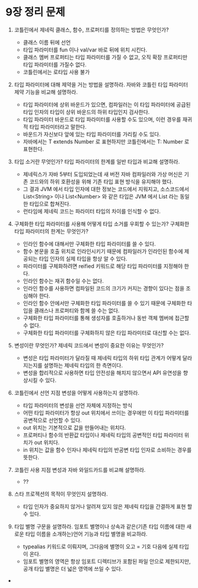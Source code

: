 # 9장 정리 문제

1. 코틀린에서 제네릭 클래스, 함수, 프로퍼티를 정의하는 방법은 무엇인가?

    - 클래스 이름 뒤에 선언 
    - 타입 파라미터를 fun 이나 val/var 바로 뒤에 위치 시킨다.
    - 클래스 멤버 프로퍼티는 타입 파라미터를 가질 수 없고, 오직 확장 프로퍼티만 타입 파라미터를 가질수 없다.
    - 코틀린에서는 로타입 사용 불가

2. 타입 파라미터에 대해 제약을 거는 방법을 설명하라. 자바와 코틀린 타입 파라미터 제약 기능을 비교해 설명하라.

    - 타입 파라미터에 상위 바운드가 있으면, 컴파일러는 이 타입 파라미터에 공급된 타입 인자의 타입이 상위 바운드의 하위 타입인지 검사한다.
    - 타입 파라미터 바운드로 타입 파라미터를 사용할 수도 있으며, 이런 경우를 재귀적 타입 파라미터라고 말한다.
    - 바운드가 자신보다 앞에 있는 타입 파라미터를 가리킬 수도 있다.
    - 자바에서는 T extends Number 로 표현하지만 코틀린에서는 T: Number 로 표현한다.

3. 타입 소거란 무엇인가? 타입 파라미터의 한계를 일반 타입과 비교해 설명하라.

    - 제네릭스가 자바 5부터 도입되었는데 새 버전 자바 컴파일러와 가상 머신은 기존 코드와의 하위 호환성을 위해 기존 타입 표현 방식을 유지해야 했다.
    - 그 결과 JVM 에서 타입 인자에 대한 정보는 코드에서 지워지고, 소스코드에서 List\<String> 이나 List\<Number> 와 같은 타입은 JVM 에서 List 라는 동일한 타입으로 합쳐진다.
    - 런타임에 제네릭 코드는 파라미터 타입의 차이를 인식할 수 없다.

4. 구체화한 타입 파라미터를 사용해 어떻게 타입 소거를 우회할 수 있는가? 구체화한 타입 파라미터의 한계는 무엇인가?

    - 인라인 함수에 대해서만 구체화한 타입 파라미터를 쓸 수 있다.
    - 함수 본문을 호출 위치로 인라인시키기 때문에 컴파일러가 인라인된 함수에 제공되는 타입 인자의 실제 타입을 항상 알 수 있다.
    - 파라미터를 구체화하려면 reified 키워드로 해당 타입 파라미터를 지정해야 한다.
    - 인라인 함수는 재귀 함수일 수는 없다.
    - 인라인 함수를 사용하면 컴파일된 코드의 크기가 커지는 경향이 있다는 점을 조심해야 한다.
    - 인라인 함수 안에서만 구체화한 타입 파라미터를 쓸 수 있기 때문에 구체화한 타입을 클래스나 프로퍼티와 함께 쓸 수는 없다.
    - 구체화한 타입 파라미터를 통해 생성자를 호출하거나 동반 객체 멤버에 접근할 수 없다.
    - 구체화한 타입 파라미터를 구체화하지 않은 타입 파라미터로 대신할 수는 없다.

5. 변성이란 무엇인가? 제네릭 코드에서 변성이 중요한 이유는 무엇인가?

    - 변성은 타입 파라미터가 달라질 때 제네릭 타입의 하위 타입 관계가 어떻게 달라지는지를 설명하는 제네릭 타입의 한 측면이다.
    - 변성을 합리적으로 사용하면 타입 안전성을 해치지 않으면서 API 유연성을 향상시킬 수 있다.

6. 코틀린에서 선언 지점 변성을 어떻게 사용하는지 설명하라.

    - 타입 파라미터의 변성을 선언 자체에 지정하는 방식
    - 어떤 타입 파라미터가 항상 out 위치에서 쓰이는 경우에만 이 타입 파라미터를 공변적으로 선언할 수 있다.
    - out 위치는 기본적으로 값을 만들어내는 위치다.
    - 프로퍼티나 함수의 반환값 타입이나 제네릭 타입의 공변적인 타입 파라미터 위치가 out 위치다.
    - in 위치는 값을 함수 인자나 제네릭 타입의 반공변 타입 인자로 소비하는 경우를 뜻한다.

7. 코틀린 사용 지점 변성과 자바 와일드카드를 비교해 설명하라.

    - ??

8. 스타 프로젝션의 목적이 무엇인지 설명하라.

    - 타입 인자가 중요하지 않거나 알려져 있지 않은 제네릭 타입을 간결하게 표현 할 수 있다.

9. 타입 별명 구문을 설명하라. 임포트 별명이나 상속과 같은(기존 타입 이름에 대한 새로운 타입 이름을 소개하는)언어 기능과 타입 별명을 비교하라.

    - typealias 키워드로 이뤄지며, 그다음에 별명이 오고 = 기호 다음에 실제 타입이 온다.
    - 임포트 별명의 영역은 항상 임포트 디렉티브가 포함된 파일 안으로 제한되지만, 공개 타입 별명은 더 넓은 영역에 쓰일 수 있다.
- 